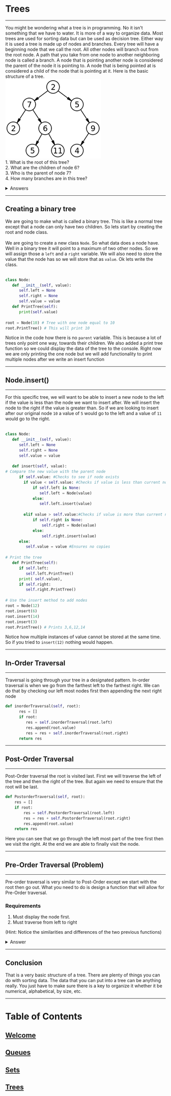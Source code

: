 # Trees
****
You might be wondering what a tree is in programming. No it isn't something that we have to water. It is more of a way to organize data. Most trees are used for sorting data but can be used as decision tree. Either way it is used a tree is made up of nodes and branches. Every tree will have a beginning node that we call the root. All other nodes will branch out from the root node. A path that you take from one node to another neighboring node is called a branch. A node that is pointing another node is considered the parent of the node it is pointing to. A node that is being pointed at is considered a child of the node that is pointing at it. Here is the basic structure of a tree.<br> ![Image of Computing Tree](/assets/Binary_tree.svg.png "Image of Computing Tree")
<br>1. What is the root of this tree?<br>2. What are the children of node 6?
<br>3. Who is the parent of node 7?<br>4. How many branches are in this tree?

<details><summary>Answers</summary>

1. The root of this tree is `2`.
2. The children of node `6` are `5` and `11`.
3. The parent of `7` is `2`.
4. There are 8 branches in this tree. [2->5, 5->9, 9->4, 2->7, 7->2, 7->6, 6->5, 6->11]

</details> 

****
## Creating a binary tree
We are going to make what is called a binary tree. This is like a normal tree except that a node can only have two children. So lets start by creating the root and node class. <br><br>
We are going to create a new class `Node`. So what data does a node have. Well in a binary tree it will point to a maximum of two other nodes. So we will assign those a `left` and a `right` variable. We will also need to store the value that the node has so we will store that as `value`. Ok lets write the class.
```python

class Node:
   def __init__(self, value):
      self.left = None
      self.right = None
      self.value = value
   def PrintTree(self):
      print(self.value)

root = Node(10) # Tree with one node equal to 10
root.PrintTree() # This will print 10

```
Notice in the code how there is no `parent` variable. This is because a lot of trees only point one way, towards their children. We also added a print tree function so we could display the data of the tree to the console. Right now we are only printing the one node but we will add functionality to print multiple nodes after we write an insert function 
****
## Node.insert()
****
For this specific tree, we will want to be able to insert a new node to the left if the value is less than the node we want to insert after. We will insert the node to the right if the value is greater than. So if we are looking to insert after our original node `10` a value of `5` would go to the left and a value of `11` would go to the right. 

```python

class Node:
   def __init__(self, value):
      self.left = None
      self.right = None
      self.value = value

   def insert(self, value):
# Compare the new value with the parent node
      if self.value: #Checks to see if node exists
        if value < self.value: #Checks if value is less than current node and moves it left
            if self.left is None:
               self.left = Node(value)
            else:
               self.left.insert(value)

        elif value > self.value:#Checks if value is more than current node and moves it right
            if self.right is None:
                self.right = Node(value)
            else:
                self.right.insert(value)
      else:
         self.value = value #Ensures no copies

# Print the tree
   def PrintTree(self):
      if self.left:
         self.left.PrintTree()
      print( self.value),
      if self.right:
         self.right.PrintTree()

# Use the insert method to add nodes
root = Node(12)
root.insert(6)
root.insert(14)
root.insert(3)
root.PrintTree() # Prints 3,6,12,14
```
Notice how multiple instances of value cannot be stored at the same time. So if you tried to `insert(12)` nothing would happen. 

****
## In-Order Traversal
****
Traversal is going through your tree in a designated pattern. In-order traversal is when we go from the farthest left to the farthest right. We can do that by checking our left most nodes first then appending the next right node

```python
def inorderTraversal(self, root):
      res = []
      if root:
         res = self.inorderTraversal(root.left)
         res.append(root.value)
         res = res + self.inorderTraversal(root.right)
      return res
```
****
## Post-Order Traversal

****
Post-Order traversal the root is visited last. First we will traverse the left of the tree and then the right of the tree. But again we need to ensure that the root will be last. 

```python
def PostorderTraversal(self, root):
    res = []
    if root:
        res = self.PostorderTraversal(root.left)
        res = res + self.PostorderTraversal(root.right)
        res.append(root.value)
    return res
```
Here you can see that we go through the left most part of the tree first then we visit the right. At the end we are able to finally visit the node. 

****
## Pre-Order Traversal (Problem)
****
Pre-order traversal is very similar to Post-Order except we start with the root then go out. What you need to do is design a function that will allow for Pre-Order traversal.
### Requirements
1. Must display the node first.
2. Must traverse from left to right

(Hint: Notice the similarities and differences of the two previous functions)

<details><summary>Answer</summary>

```python

def PreorderTraversal(self, root):
      res = []
      if root:
         res.append(root.value)
         res = res + self.PreorderTraversal(root.left)
         res = res + self.PreorderTraversal(root.right)
      return res

```

</details>

****
## Conclusion
That is a very basic structure of a tree. There are plenty of things you can do with sorting data. The data that you can put into a tree can be anything really. You just have to make sure there is a key to organize it whether it be numerical, alphabetical, by size, etc. 
****
# Table of Contents
## [Welcome](/0-welcome.md)<br>
## [Queues](/1-queue.md)<br>
## [Sets](/2-set.md)<br>
## [Trees](/3-tree.md)<br>